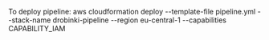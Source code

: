 To deploy pipeline: aws cloudformation deploy --template-file pipeline.yml --stack-name drobinki-pipeline --region eu-central-1 --capabilities CAPABILITY_IAM
